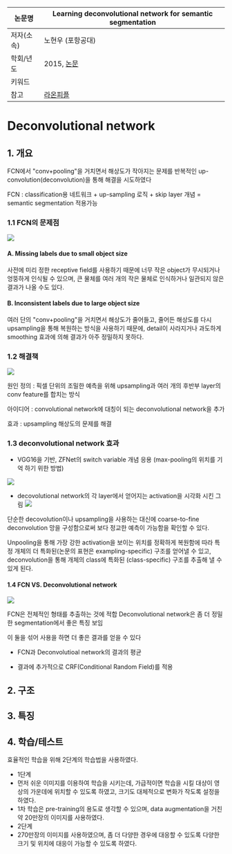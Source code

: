 |논문명|Learning deconvolutional network for semantic segmentation|
|-|-|
|저자(소속)|노현우 (포항공대)|
|학회/년도|2015, [논문](http://www.cv-foundation.org/openaccess/content_iccv_2015/papers/Noh_Learning_Deconvolution_Network_ICCV_2015_paper.pdf)|
|키워드| |
|참고|[라온피플](http://laonple.blog.me/221019319607)|


# Deconvolutional network

## 1. 개요 

FCN에서 "conv+pooling"을 거치면서 해상도가 작아지는 문제를 반복적인 up-convolution(deconvolution)을 통해 해결을 시도하였다

FCN : classification용 네트워크 + up-sampling 로직 + skip layer 개념 = semantic segmentation 적용가능

### 1.1 FCN의 문제점 
![](http://i.imgur.com/0ZhEBwW.png)

#### A. Missing labels due to small object size 

사전에 미리 정한 receptive field를 사용하기 때문에 너무 작은 object가 무시되거나 엉뚱하게 인식될 수 있으며, 큰 물체를 여러 개의 작은 물체로 인식하거나 일관되지 않은 결과가 나올 수도 있다. 

#### B. Inconsistent labels due to large object size 
 여러 단의 "conv+pooling"을 거치면서 해상도가 줄어들고, 줄어든 해상도를 다시 upsampling을 통해 복원하는 방식을 사용하기 때문에, detail이 사라지거나 과도하게 smoothing 효과에 의해 결과가 아주 정밀하지 못하다.
 

### 1.2 해결책 

![](http://i.imgur.com/i4TYK57.png)

원인 정의 : 픽셀 단위의 조밀한 예측을 위해 upsampling과 여러 개의 후반부 layer의 conv feature를 합치는 방식

아이디어 : convolutional network에 대칭이 되는 deconvolutional network을 추가

효과 : upsampling 해상도의 문제를 해결


### 1.3 deconvolutional network 효과

- VGG16을 기반, ZFNet의 switch variable 개념 응용 (max-pooling의 위치를 기억 하기 위한 방법)

![](http://i.imgur.com/UedZLVM.png)


- decovolutional network의 각 layer에서 얻어지는 activation을 시각화 시킨 그림
![](http://i.imgur.com/COibKSB.png)

단순한 decovolution이나 upsampling을 사용하는 대신에 coarse-to-fine deconvolution 망을 구성함으로써 보다 정교한 예측이 가능함을 확인할 수 있다. 

Unpooling을 통해 가장 강한 activation을 보이는 위치를 정확하게 복원함에 따라 특정 개체의 더 특화된(논문의 표현은 exampling-specific) 구조를 얻어낼 수 있고, deconvolution을 통해 개체의 class에 특화된 (class-specific) 구조를 추출해 낼 수 있게 된다.

#### 1.4 FCN VS. Deconvolutional network 

![](http://i.imgur.com/pO1Ypie.png)

FCN은 전체적인 형태를 추출하는 것에 적합
Deconvolutional network은 좀 더 정밀한 segmentation에서 좋은 특징 보임


이 둘을 섞어 사용을 하면 더 좋은 결과를 얻을 수 있다

- FCN과 Deconvolutioal network의 결과의 평균

- 결과에 추가적으로 CRF(Conditional Random Field)를 적용

## 2. 구조

## 3. 특징

## 4. 학습/테스트 
효율적인 학습을 위해 2단계의 학습법을 사용하였다.
​
- 1단계
 - 먼저 쉬운 이미지를 이용하여 학습을 시키는데, 가급적이면 학습을 시킬 대상이 영상의 가운데에 위치할 수 있도록 하였고, 크기도 대체적으로 변화가 작도록 설정을 하였다. 
  - 1차 학습은 pre-training의 용도로 생각할 수 있으며, data augmentation을 거친 약 20만장의 이미지를 사용하였다.
​
- 2단계
 - 270만장의 이미지를 사용하였으며, 좀 더 다양한 경우에 대응할 수 있도록 다양한 크기 및 위치에 대응이 가능할 수 있도록 하였다.
 
 



